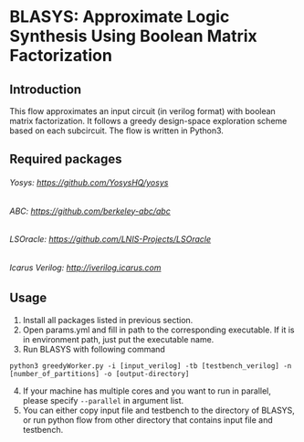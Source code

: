 # BLASYS: Approximate Logic Synthesis Using Boolean Matrix Factorization
## Introduction
This flow approximates an input circuit (in verilog format) with boolean matrix factorization. It follows a greedy design-space exploration scheme based on each subcircuit. The flow is written in Python3.

## Required packages
###### Yosys: https://github.com/YosysHQ/yosys
###### ABC: https://github.com/berkeley-abc/abc
###### LSOracle: https://github.com/LNIS-Projects/LSOracle
###### Icarus Verilog: http://iverilog.icarus.com

## Usage
1. Install all packages listed in previous section.
2. Open params.yml and fill in path to the corresponding executable. If it is in environment path, just put the executable name.
3. Run BLASYS with following command
```
python3 greedyWorker.py -i [input_verilog] -tb [testbench_verilog] -n [number_of_partitions] -o [output-directory]
```
4. If your machine has multiple cores and you want to run in parallel, please specify ```--parallel``` in argument list.
5. You can either copy input file and testbench to the directory of BLASYS, or run python flow from other directory that contains input file and testbench.
